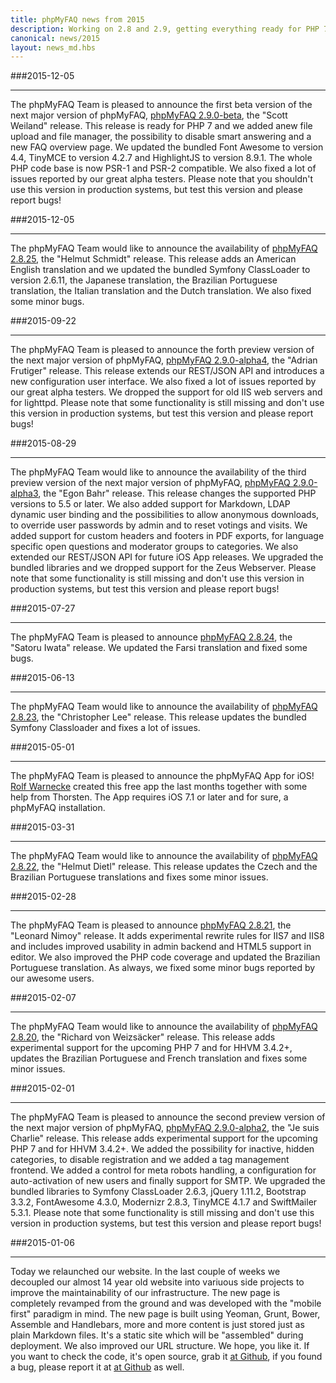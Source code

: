 ```yaml
---
title: phpMyFAQ news from 2015
description: Working on 2.8 and 2.9, getting everything ready for PHP 7 and HHVM
canonical: news/2015
layout: news_md.hbs
---
```


###2015-12-05
* * *
The phpMyFAQ Team is pleased to announce the first beta version of the next major version of phpMyFAQ,
[phpMyFAQ 2.9.0-beta](/download), the "Scott Weiland" release. This release is ready for PHP 7 and we added anew file
upload and file manager, the possibility to disable smart answering and a new FAQ overview page. We updated the bundled
Font Awesome to version 4.4, TinyMCE to version 4.2.7 and HighlightJS to version 8.9.1. The whole PHP code base is now
PSR-1 and PSR-2 compatible. We also fixed a lot of issues reported by our great alpha testers. Please note that you
shouldn't use this version in production systems, but test this version and please report bugs!

###2015-12-05
* * *
The phpMyFAQ Team would like to announce the availability of [phpMyFAQ 2.8.25](/download), the "Helmut Schmidt" 
release. This release adds an American English translation and we updated the bundled Symfony ClassLoader to version 
2.6.11, the Japanese translation, the Brazilian Portuguese translation, the Italian translation
and the Dutch translation. We also fixed some minor bugs.

###2015-09-22
* * *
The phpMyFAQ Team is pleased to announce the forth preview version of the next major version of phpMyFAQ,
[phpMyFAQ 2.9.0-alpha4](/download), the "Adrian Frutiger" release. This release extends our REST/JSON API and introduces
a new configuration user interface. We also fixed a lot of issues reported by our great alpha testers. We dropped the
support for old IIS web servers and for lighttpd. Please note that some functionality is still missing and don't use
this version in production systems, but test this version and please report bugs!

###2015-08-29
* * *
The phpMyFAQ Team would like to announce the availability of the third preview version of the next major version of phpMyFAQ,
[phpMyFAQ 2.9.0-alpha3](/download), the "Egon Bahr" release. This release changes the supported PHP versions to 5.5 or
later. We also added support for Markdown, LDAP dynamic user binding and the possibilities to allow anonymous downloads,
to override user passwords by admin and to reset votings and visits. We added support for custom headers and footers in
PDF exports, for language specific open questions and moderator groups to categories. We also extended our REST/JSON API
for future iOS App releases. We upgraded the bundled libraries and we dropped support for the Zeus Webserver. Please
note that some functionality is still missing and don't use this version in production systems, but test this version
and please report bugs!

###2015-07-27
* * *
The phpMyFAQ Team is pleased to announce [phpMyFAQ 2.8.24](/download), the "Satoru Iwata" release. We updated the Farsi
translation and fixed some bugs.

###2015-06-13
* * *
The phpMyFAQ Team would like to announce the availability of [phpMyFAQ 2.8.23](/download), the "Christopher Lee"
release. This release updates the bundled Symfony Classloader and fixes a lot of issues.

###2015-05-01
* * *
The phpMyFAQ Team is pleased to announce the phpMyFAQ App for iOS! <a rel="nofollow" target="_blank" href="http://www.bis-programmierung.de/">
Rolf Warnecke</a> created this free app the last months together with some help from Thorsten. The App requires iOS 7.1
or later and for sure, a phpMyFAQ installation.

###2015-03-31
* * *
The phpMyFAQ Team would like to announce the availability of [phpMyFAQ 2.8.22](/download), the "Helmut Dietl"
release. This release updates the Czech and the Brazilian Portuguese translations and fixes some minor issues.

###2015-02-28
* * *
The phpMyFAQ Team is pleased to announce [phpMyFAQ 2.8.21](/download), the "Leonard Nimoy" release. It adds experimental
rewrite rules for IIS7 and IIS8 and includes improved usability in admin backend and HTML5 support in editor. We also
improved the PHP code coverage and updated the Brazilian Portuguese translation. As always, we fixed some minor bugs
reported by our awesome users.

###2015-02-07
* * *
The phpMyFAQ Team would like to announce the availability of [phpMyFAQ 2.8.20](/download), the "Richard von Weizsäcker"
release. This release adds experimental support for the upcoming PHP 7 and for HHVM 3.4.2+, updates the Brazilian
Portuguese and French translation and fixes some minor issues.

###2015-02-01
* * *
The phpMyFAQ Team is pleased to announce the second preview version of the next major version of phpMyFAQ, 
[phpMyFAQ 2.9.0-alpha2](/download), the "Je suis Charlie" release. This release adds experimental support for the 
upcoming PHP 7 and for HHVM 3.4.2+. We added the possibility for inactive, hidden categories, to disable registration 
and we added a tag management frontend. We added a control for meta robots handling, a configuration for auto-activation 
of new users and finally support for SMTP. We upgraded the bundled libraries to Symfony ClassLoader 2.6.3, jQuery 
1.11.2, Bootstrap 3.3.2, FontAwesome 4.3.0, Modernizr 2.8.3, TinyMCE 4.1.7 and SwiftMailer 5.3.1. Please note that some 
functionality is still missing and don't use this version in production systems, but test this version and please report 
bugs!

###2015-01-06
* * *
Today we relaunched our website. In the last couple of weeks we decoupled our almost 14 year old website into variuous
side projects to improve the maintainability of our infrastructure. The new page is completely revamped from the ground
and was developed with the "mobile first" paradigm in mind.
The new page is built using Yeoman, Grunt, Bower, Assemble and Handlebars, more and more content is just stored 
just as plain Markdown files. It's a static site which will be "assembled" during deployment. We also improved our URL 
structure. We hope, you like it. If you want to check the code, it's open source, grab it <a rel="nofollow" 
target="_blank" href="https://github.com/phpMyFAQ/www.phpmyfaq.de">at Github</a>, if you  found a bug, please report it 
at <a rel="nofollow" target="_blank" href="https://github.com/phpMyFAQ/www.phpmyfaq.de/issues">at Github</a> as well.